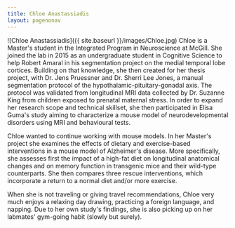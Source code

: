 ```yaml
---
title: Chloe Anastassiadis  
layout: pagenonav
---
```

![Chloe Anastassiadis]({{ site.baseurl }}/images/Chloe.jpg)
Chloe is a Master's student in the Integrated Program in Neuroscience at McGill. She joined the lab in 2015 as an undergraduate student in Cognitive Science to help Robert Amaral in his segmentation project on the medial temporal lobe cortices. Building on that knowledge, she then created for her thesis project, with Dr. Jens Pruessner and Dr. Sherri Lee Jones, a manual segmentation protocol of the hypothalamic-pituitary-gonadal axis. The protocol was validated from longitudinal MRI data collected by Dr. Suzanne King from children exposed to prenatal maternal stress. In order to expand her research scope and technical skillset, she then participated in Elisa Guma's study aiming to characterize a mouse model of neurodevelopmental disorders using MRI and behavioural tests.

Chloe wanted to continue working with mouse models. In her Master's project she examines the effects of dietary and exercise-based interventions in a mouse model of Alzheimer's disease. More specifically, she assesses first the impact of a high-fat diet on longitudinal anatomical changes and on memory function in transgenic mice and their wild-type counterparts. She then compares three rescue interventions, which incorporate a return to a normal diet and/or more exercise.

When she is not traveling or giving travel recommendations, Chloe very much enjoys a relaxing day drawing, practicing a foreign language, and napping. Due to her own study's findings, she is also picking up on her labmates' gym-going habit (slowly but surely).
